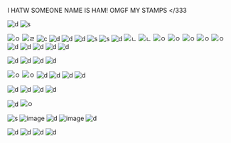 I HATW SOMEONE NAME IS HAM! OMGF MY STAMPS </333

![d](https://media.discordapp.net/attachments/1073270199878418433/1138678576410017922/blinkiesCafe-5i.png?width=187&height=25) ![s](https://pixel.crd.co/assets/images/gallery02/7de46f4e.gif?v=6c952962) 

![ㅇ](https://supplies.ju.mp/assets/images/gallery01/0383b620.png?v=9163b103) ![ㄹ](https://supplies.ju.mp/assets/images/gallery02/b3829f51.png?v=9163b103) ![c](https://i.imgur.com/PU9ghqb.png) ![d](https://i.imgur.com/zgaRFiu.gif) ![d](https://i.imgur.com/rxe0TCe.gif)  ![d](https://supplies.ju.mp/assets/images/gallery02/e8d85b97.png?v=9163b103) ![s](https://gardenia.ju.mp/assets/images/gallery08/15ae3a7f.png?v=4aad6e15) ![s](https://wilardo.crd.co/assets/images/gallery08/eed9c4dc.png?v=a363c8e1) ![d](https://wilardo.crd.co/assets/images/gallery08/029b6ef8.gif?v=a363c8e1) ![ㄴ](https://wilardo.crd.co/assets/images/gallery11/09303a58.png?v=a363c8e1) ![ㄴ](https://wilardo.crd.co/assets/images/gallery08/771bec75.jpg?v=a363c8e1) ![ㅇ](https://wilardo.crd.co/assets/images/gallery10/3213c214.png?v=a363c8e1) ![ㅇ](https://wilardo.crd.co/assets/images/gallery10/76d74e22.png?v=a363c8e1) ![ㅇ](https://wilardo.crd.co/assets/images/gallery13/1e31de50.png?v=a363c8e1) ![ㅇ](https://wilardo.crd.co/assets/images/gallery10/0337f01e.png?v=a363c8e1) ![ㅇ](https://wilardo.crd.co/assets/images/gallery13/2170670e.png?v=a363c8e1) ![d](https://64.media.tumblr.com/7a94455c84272472d9e16d37e018fc53/957bad2c6a46f594-c4/s250x400/fe1aef8f50b3373cff2c6a9ebe6ad56bd6355bce.gifv) ![d](https://y2k.neocities.org/stamps/tumblr_inline_pf6lisXxFI1tjl8rj_500.png) ![d](https://y2k.neocities.org/stamps2/believe___stamp_by_thecandycoating-dac2n2e.gif) ![d](https://y2k.neocities.org/stamps2/tumblr_inline_p81z5lzK3G1uli46t_500.png) 
![d](https://supplies.ju.mp/assets/images/gallery02/885a92a0.png?v=9163b103)

![d](https://64.media.tumblr.com/6639241485e4d8a44424d5068593d105/2b9a0382a6693131-89/s100x200/d1ee148c3fafb0e367142811eccc5675b843f3de.pnj) ![d](https://64.media.tumblr.com/0a3d69a0eb26fa079d0b9a9407ccada5/00ea97d8be1a9002-2b/s250x400/d07b162aa28ccbcba26d45ff0d3efa02233a03c9.pnj) ![d](https://64.media.tumblr.com/431905826b342febaa310bd064f3485c/6499042f5e48957f-67/s100x200/8d5da82d897c3719ed5231a526cd335c55a62164.pnj) ![d](https://64.media.tumblr.com/e158c82129a987487c6049fe874a648a/ce6c1bc1a1b1d700-44/s100x200/d65b0307e5c5d7cf796f895426fcd9227e804e26.pnj)

![ㅇ](https://wilardo.crd.co/assets/images/gallery10/17a20d58.png?v=a363c8e1) ![ㅇ](https://wilardo.crd.co/assets/images/gallery10/4913cc50.png?v=a363c8e1) ![d](https://wilardo.crd.co/assets/images/gallery10/816dce38.png?v=a363c8e1) ![d](https://wilardo.crd.co/assets/images/gallery10/5a72a12b.png?v=a363c8e1) ![d](https://mikejima.crd.co/assets/images/gallery14/f5aaa7c9.gif?v=16e7e82c) ![d](https://images-wixmp-ed30a86b8c4ca887773594c2.wixmp.com/f/bef665ae-4eed-4510-bf72-5980451aba11/da5g39k-7dbd334f-eda4-4dbc-bd4d-55ff1261b94f.jpg/v1/fill/w_99,h_56,q_75,strp/trickstar_stamp_by_mea_min_da5g39k-fullview.jpg?token=eyJ0eXAiOiJKV1QiLCJhbGciOiJIUzI1NiJ9.eyJzdWIiOiJ1cm46YXBwOjdlMGQxODg5ODIyNjQzNzNhNWYwZDQxNWVhMGQyNmUwIiwiaXNzIjoidXJuOmFwcDo3ZTBkMTg4OTgyMjY0MzczYTVmMGQ0MTVlYTBkMjZlMCIsIm9iaiI6W1t7ImhlaWdodCI6Ijw9NTYiLCJwYXRoIjoiXC9mXC9iZWY2NjVhZS00ZWVkLTQ1MTAtYmY3Mi01OTgwNDUxYWJhMTFcL2RhNWczOWstN2RiZDMzNGYtZWRhNC00ZGJjLWJkNGQtNTVmZjEyNjFiOTRmLmpwZyIsIndpZHRoIjoiPD05OSJ9XV0sImF1ZCI6WyJ1cm46c2VydmljZTppbWFnZS5vcGVyYXRpb25zIl19.1pRXB7acBOlX3m5vqR1yJn5OacF-KRMpso-a96kuJaI)

![d](https://64.media.tumblr.com/43577473ae9d54f7af16b5e420180c4b/tumblr_pvhunoRLxr1xbgu08o2_100.png) 
![d](https://64.media.tumblr.com/c58d885b39b0730e7e100f8a4d96eea1/tumblr_pyq3b2nMMX1xbgu08o2_100.png) ![d](https://64.media.tumblr.com/e08f2491d1c12c2a7b64fb1553ce564a/tumblr_pvhunoRLxr1xbgu08o4_100.png) ![d](https://images-wixmp-ed30a86b8c4ca887773594c2.wixmp.com/f/bef665ae-4eed-4510-bf72-5980451aba11/da5g311-9140dd30-d57b-4083-9e1d-62e6ba8a049c.jpg/v1/fill/w_99,h_56,q_75,strp/ensemble_starts_stamp_by_mea_min_da5g311-fullview.jpg?token=eyJ0eXAiOiJKV1QiLCJhbGciOiJIUzI1NiJ9.eyJzdWIiOiJ1cm46YXBwOjdlMGQxODg5ODIyNjQzNzNhNWYwZDQxNWVhMGQyNmUwIiwiaXNzIjoidXJuOmFwcDo3ZTBkMTg4OTgyMjY0MzczYTVmMGQ0MTVlYTBkMjZlMCIsIm9iaiI6W1t7ImhlaWdodCI6Ijw9NTYiLCJwYXRoIjoiXC9mXC9iZWY2NjVhZS00ZWVkLTQ1MTAtYmY3Mi01OTgwNDUxYWJhMTFcL2RhNWczMTEtOTE0MGRkMzAtZDU3Yi00MDgzLTllMWQtNjJlNmJhOGEwNDljLmpwZyIsIndpZHRoIjoiPD05OSJ9XV0sImF1ZCI6WyJ1cm46c2VydmljZTppbWFnZS5vcGVyYXRpb25zIl19.6kuGg5ZOVlHczptadBzNiVVxJZ_fKMfYzKxN0xRP3cY)

![d](https://media.discordapp.net/attachments/1124812862213341346/1138663808118829156/tumblr_pucb1sSHXk1xbgu08o1_100.png?width=123&height=70) ![ㅇ](https://wilardo.crd.co/assets/images/gallery10/c41d2937.jpg?v=a363c8e1)

 ![s](https://watermelon.crd.co/assets/images/gallery07/2d99cd5f.jpg?v=ab2f6a73) ![image](https://github.com/wyippee/wyippee/assets/118184209/c3f5d0aa-3f96-4ccf-8c9d-d7dbc07ad7bc) ![d](https://media.discordapp.net/attachments/1124812862213341346/1138649441734250608/821a3990.png?width=123&height=70) ![image](https://github.com/wyippee/wyippee/assets/118184209/1f85027a-410d-4c69-8b29-447a4d3010ed)
![d](https://pixel.crd.co/assets/images/gallery02/2e21e66d.gif?v=6c9529620)

![d](https://lifted.crd.co/assets/images/gallery03/e1301be4.jpg?v=540c5116) ![d](https://lifted.crd.co/assets/images/gallery03/1603b7b6.jpg?v=540c5116) ![d](https://lifted.crd.co/assets/images/gallery03/9a5959e5.gif?v=540c5116) ![d](https://lifted.crd.co/assets/images/gallery03/79b7d3fb.jpg?v=540c5116)

